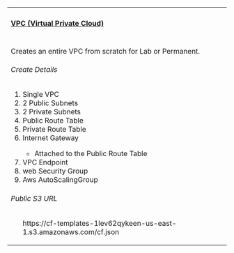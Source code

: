 <table width="100%">
    <tr>
        <th align="left" colspan="2"><h4><a href="https://github.com/stelligent/cloudformation_templates/blob/master/infrastructure/vpc.yml">VPC (Virtual Private Cloud)</a></h4></th>
    </tr>
    <tr>
        <td width="100%" valign="top">
           <p>Creates an entire VPC from scratch for Lab or Permanent.</p>
           <h6>Create Details</h6>
           <ol>
            <li>Single VPC</li>
            <li>2 Public Subnets</li>
            <li>2 Private Subnets</li>
            <li>Public Route Table</li>
            <li>Private Route Table</li>
            <li>Internet Gateway</li>
            <ul>
              <li>Attached to the Public Route Table</li>
            </ul>
            <li>VPC Endpoint</li>
            <li>web Security Group</li>
            <li>Aws AutoScalingGroup</li>
           </ol>
            <h6>Public S3 URL</h6>
            <ol>
             <oi>https://cf-templates-1lev62qykeen-us-east-1.s3.amazonaws.com/cf.json</li>
            </ol>
        </td>
    </tr>
</table>
